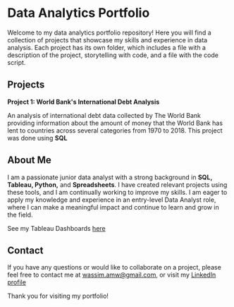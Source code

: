 # Data Analytics Portfolio

Welcome to my data analytics portfolio repository! Here you will find a collection of projects that showcase my skills and experience in data analysis. Each project has its own folder, which includes a file with a description of the project, storytelling with code, and a file with the code script.

## Projects

**Project 1: World Bank's International Debt Analysis**

An analysis of international debt data collected by The World Bank providing information about the amount of money that the World Bank has lent to countries across several categories from 1970 to 2018. This project was done using **SQL**

## About Me

I am a passionate junior data analyst with a strong background in **SQL, Tableau, Python,** and **Spreadsheets**. I have created relevant projects using these tools, and I am continually working to improve my skills. I am eager to apply my knowledge and experience in an entry-level Data Analyst role, where I can make a meaningful impact and continue to learn and grow in the field.

See my Tableau Dashboards [here](https://public.tableau.com/app/profile/wassimmkhad)

## Contact

If you have any questions or would like to collaborate on a project, please feel free to contact me at wassim.amw@gmail.com, or visit my [LinkedIn profile](https://www.linkedin.com/in/wassim-mkhad)


Thank you for visiting my portfolio!
